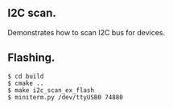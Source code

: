 ## I2C scan.

Demonstrates how to scan I2C bus for devices.

## Flashing.

```
$ cd build
$ cmake ..
$ make i2c_scan_ex_flash
$ miniterm.py /dev/ttyUSB0 74880
```
